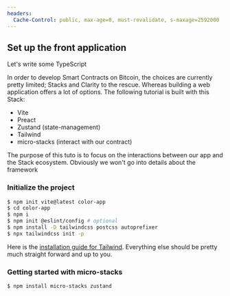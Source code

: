 ```yaml
---
headers:
  Cache-Control: public, max-age=0, must-revalidate, s-maxage=2592000
---
```


## Set up the front application

Let's write some TypeScript

In order to develop Smart Contracts on Bitcoin, the choices are currently pretty limited; Stacks and Clarity to the rescue. Whereas building a web application offers a lot of options.
The following tutorial is built with this Stack:
- Vite
- Preact
- Zustand (state-management)
- Tailwind
- micro-stacks (interact with our contract)

The purpose of this tuto is to focus on the interactions between our app and the Stack ecosystem. Obviously we won't go into details about the framework 


### Initialize the project

```sh
$ npm init vite@latest color-app
$ cd color-app
$ npm i
$ npm init @eslint/config # optional
$ npm install -D tailwindcss postcss autoprefixer
$ npx tailwindcss init -p
```
Here is the [installation guide for Tailwind](https://tailwindcss.com/docs/guides/vite). Everything else should be pretty much straight forward and up to you.


### Getting started with micro-stacks

```sh
$ npm install micro-stacks zustand
```
